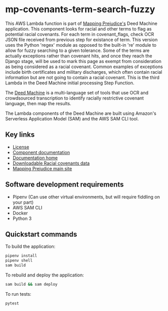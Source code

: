 # mp-covenants-term-search-fuzzy

This AWS Lambda function is part of [Mapping Prejudice's](https://mappingprejudice.umn.edu/) Deed Machine application. This component looks for racial and other terms to flag as potential racial covenants. For each term in covenant_flags, check OCR JSON file received from previous step for existance of term. This version uses the Python 'regex' module as opposed to the built-in 're' module to allow for fuzzy searching to a given tolerance. Some of the terms are actually exceptions rather than covenant hits, and once they reach the Django stage, will be used to mark this page as exempt from consideration as being considered as a racial covenant. Common examples of exceptions include birth certificates and military discharges, which often contain racial information but are not going to contain a racial covenant. This is the third Lambda in the Deed Machine initial processing Step Function.

The [Deed Machine](https://github.com/UMNLibraries/racial_covenants_processor/) is a multi-language set of tools that use OCR and crowdsourced transcription to identify racially restrictive covenant language, then map the results.

The Lambda components of the Deed Machine are built using Amazon's Serverless Application Model (SAM) and the AWS SAM CLI tool.

## Key links
- [License](https://github.com/UMNLibraries/racial_covenants_processor/blob/main/LICENSE)
- [Component documentation](https://the-deed-machine.readthedocs.io/en/latest/modules/lambdas/mp-covenants-term-search-fuzzy.html)
- [Documentation home](https://the-deed-machine.readthedocs.io/en/latest/)
- [Downloadable Racial covenants data](https://github.com/umnlibraries/mp-us-racial-covenants)
- [Mapping Prejudice main site](https://mappingprejudice.umn.edu/)

## Software development requirements
- Pipenv (Can use other virtual environments, but will require fiddling on your part)
- AWS SAM CLI
- Docker
- Python 3

## Quickstart commands

To build the application:

```bash
pipenv install
pipenv shell
sam build
```

To rebuild and deploy the application:

```bash
sam build && sam deploy
```

To run tests:

```bash
pytest
```